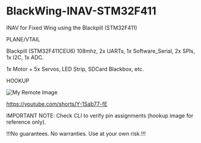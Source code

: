 # BlackWing-INAV-STM32F411
INAV for Fixed Wing using the Blackpill (STM32F411)

PLANE/VTAIL

Blackpill (STM32F411CEU6) 108mhz, 2x UARTs, 1x Software_Serial, 2x SPIs, 1x I2C, 1x ADC.

1x Motor + 5x Servos, LED Strip, SDCard Blackbox, etc.

HOOKUP

![My Remote Image](https://github.com/EonClaw/STM32F411-Blackpill-INAV-FixedWing/raw/main/blackpill-fc-pinout-LARGE-rev3-FixedWing.png?dl=0)

https://youtube.com/shorts/Y-1Sab77-fE

IMPORTANT NOTE: Check CLI to verify pin assignments (hookup image for reference only).

!!!No guarantees. No warranties. Use at your own risk.!!!
